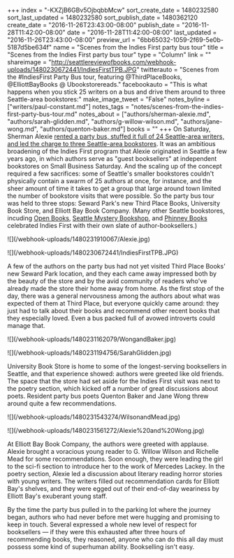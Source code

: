 +++
index = "-KXZjB6GBv5OjbqbbMcw"
sort_create_date = 1480232580
sort_last_updated = 1480232580
sort_publish_date = 1480362120
create_date = "2016-11-26T23:43:00-08:00"
publish_date = "2016-11-28T11:42:00-08:00"
date = "2016-11-28T11:42:00-08:00"
last_updated = "2016-11-26T23:43:00-08:00"
preview_url = "6bb65032-1059-2f69-5e0b-5187d5be634f"
name = "Scenes from the Indies First party bus tour"
title = "Scenes from the Indies First party bus tour"
type = "Column"
link = ""
shareimage = "http://seattlereviewofbooks.com/webhook-uploads/1480230672441/IndiesFirstTPB.JPG"
twitterauto = "Scenes from the #IndiesFirst Party Bus tour, featuring @ThirdPlaceBooks, @ElliottBayBooks @ Ubookstorereads."
facebookauto = "This is what happens when you stick 25 writers on a bus and drive them around to three Seattle-area bookstores:"
make_image_tweet = "False"
notes_byline = ["writers/paul-constant.md"]
notes_tags = "notes/scenes-from-the-indies-first-party-bus-tour.md"
notes_about = ["authors/sherman-alexie.md", "authors/sarah-glidden.md", "authors/g-willow-wilson.md", "authors/jane-wong.md", "authors/quenton-baker.md"]
books = ""
+++
On Saturday, Sherman Alexie [rented a party bus, stuffed it full of 24 Seattle-area writers, and led the charge to three Seattle-area bookstores](http://www.seattlereviewofbooks.com/notes/2016/11/23/literary-event-of-the-week-indies-first-party-bus/). It was an ambitious broadening of the Indies First program that Alexie originated in Seattle a few years ago, in which authors serve as "guest booksellers" at independent bookstores on Small Business Saturday. And the scaling up of the concept required a few sacrifices: some of Seattle's smaller bookstores couldn't physically contain a swarm of 25 authors at once, for instance, and the sheer amount of time it takes to get a group that large around town limited the number of bookstore visits that were possible. So the party bus tour was held to three stops: Seward Park's new Third Place Books, University Book Store, and Elliott Bay Book Company. (Many other Seattle bookstores, incuding [Open Books](https://twitter.com/openpoetrybooks/status/802705975815729154), [Seattle Mystery Bookshop](https://twitter.com/SeattleMystery/status/802603903741108224), and [Phinney Books](https://twitter.com/PhinneyBooks/status/802635400749559808) celebrated Indies First with their own slate of author-booksellers.) 

<p class="image">![](/webhook-uploads/1480231910067/Alexie.jpg)</p>
<p class="image">![](/webhook-uploads/1480230672441/IndiesFirstTPB.JPG)</p>

A few of the authors on the party bus had not yet visited Third Place Books' new Seward Park location, and they each came away impressed both by the beauty of the store and by the avid community of readers who've already made the store their home away from home. As the first stop of the day, there was a general nervousness among the authors about what was expected of them at Third Place, but everyone quickly came around: they just had to talk about their books and recommend other recent books that they especially loved. Even a bus packed full of avowed introverts could manage that. 

<p class="image">![](/webhook-uploads/1480231162079/WongandBaker.jpg)</p>
<p class="image">![](/webhook-uploads/1480231194756/SarahGlidden.jpg)</p>

University Book Store is home to some of the longest-serving booksellers in Seattle, and that experience showed: authors were greeted like old friends. The space that the store had set aside for the Indies First visit was next to the poetry section, which kicked off a number of great discussions about poets. Resident party bus poets Quenton Baker and Jane Wong threw around quite a few recommendations. 

<p class="image">![](/webhook-uploads/1480231543274/WilsonandMead.jpg)</p>
<p class="image">![](/webhook-uploads/1480231561272/Alexie%20and%20Wong.jpg)</p>

At Elliott Bay Book Company, the authors were greeted with applause. Alexie brought a voracious young reader to G. Willow Wilson and Richelle Mead for some recommendations. Soon enough, they were leading the girl to the sci-fi section to introduce her to the work of Mercedes Lackey. In the poetry section, Alexie led a discussion about literary reading horror stories with young writers. The writers filled out recommendation cards for Elliott Bay's shelves, and they were egged out of their end-of-day weariness by Elliott Bay's exuberant young staff.

By the time the party bus pulled in to the parking lot where the journey began, authors who had never before met were hugging and promising to keep in touch. Several expressed a whole new level of respect for booksellers — if they were this exhausted after three hours of recommending books, they reasoned, anyone who can do this all day must possess some kind of superhuman ability. Bookselling isn't easy.